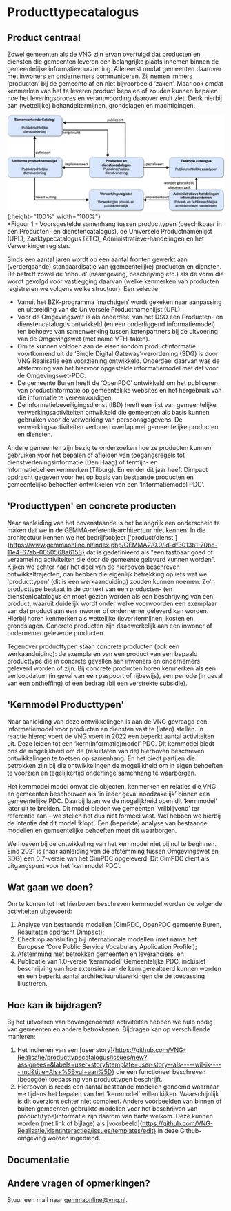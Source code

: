 # Producttypecatalogus

## Product centraal

Zowel gemeenten als de VNG zijn ervan overtuigd dat producten en diensten die gemeenten leveren een belangrijke plaats innemen binnen de gemeentelijke informatievoorziening. Allereerst omdat gemeenten daarover met inwoners en ondernemers communiceren. Zij nemen immers ‘producten’ bij de gemeente af en niet bijvoorbeeld ‘zaken’. Maar ook omdat kenmerken van het te leveren product bepalen of zouden kunnen bepalen hoe het leveringsproces en verantwoording daarover eruit ziet. Denk hierbij aan (wettelijke) behandeltermijnen, grondslagen en machtigingen.

![Voorgestelde samenhang tussen producttypen, UPL, ZTC, administratieve-handelingen en verwerkingenregister](./docs/assets/samenhang-producttypen-UPL-ZTC-administratieve-handelingen-verwerkingenregister.png){:height="100%" width="100%"}<br>
*Figuur 1 - Voorsgestelde samenhang tussen producttypen (beschikbaar in een Producten- en dienstencatalogus), de Universele Productnamenlijst (UPL), Zaaktypecatalogus (ZTC), Administratieve-handelingen en het Verwerkingenregister.

Sinds een aantal jaren wordt op een aantal fronten gewerkt aan (verdergaande) standaardisatie van (gemeentelijke) producten en diensten. Dit betreft zowel de ‘inhoud’ (naamgeving, beschrijving etc.) als de vorm die wordt gevolgd voor vastlegging daarvan (welke kenmerken van producten registreren we volgens welke structuur). Een selectie:
- Vanuit het BZK-programma ‘machtigen’ wordt gekeken naar aanpassing en uitbreiding van de Universele Productnamenlijst (UPL).
- Voor de Omgevingswet is als onderdeel van het DSO een Producten- en dienstencatalogus ontwikkeld (en een onderliggend informatiemodel) ten behoeve van samenwerking tussen ketenpartners bij de uitvoering van de Omgevingswet (met name VTH-taken).
- Om te kunnen voldoen aan de eisen rondom productinformatie voortkomend uit de ‘Single Digital Gateway’-verordening (SDG) is door VNG Realisatie een voorziening ontwikkeld. Onderdeel daarvan was de afstemming van het hiervoor opgestelde informatiemodel met dat voor de Omgevingswet-PDC.
- De gemeente Buren heeft de ‘OpenPDC’ ontwikkeld om het publiceren van productinformatie op gemeentelijke websites en het hergebruik van die informatie te vereenvoudigen.
- De informatiebeveiligingsdienst (IBD) heeft een lijst van gemeentelijke verwerkingsactiviteiten ontwikkeld die gemeenten als basis kunnen gebruiken voor de verwerking van persoonsgegevens. De verwerkingsactiviteiten vertonen overlap met gemeentelijke producten en diensten.

Andere gemeenten zijn bezig te onderzoeken hoe ze producten kunnen gebruiken voor het bepalen of afleiden van toegangsregels tot dienstverleningsinformatie (Den Haag) of termijn- en informatiebeheerkenmerken (Tilburg). En eerder dit jaar heeft Dimpact opdracht gegeven voor het op basis van bestaande producten en gemeentelijke behoeften ontwikkelen van een ‘Informatiemodel PDC’.

## 'Producttypen' en concrete producten

Naar aanleiding van het bovenstaande is het belangrijk een onderscheid te maken dat we in de GEMMA-referentiearchitectuur niet kennen. In die architectuur kennen we het bedrijfsobject ['product/dienst']{https://www.gemmaonline.nl/index.php/GEMMA2/0.9/id-df3013b1-70bc-11e4-67ab-0050568a6153} dat is gedefinieerd als "een tastbaar goed of verzameling activiteiten die door de gemeente geleverd kunnen worden". Kijken we echter naar het doel van de hierboven beschreven ontwikkeltrajecten, dan hebben die eigenlijk betrekking op iets wat we 'producttypen' (dit is een werkaanduiding) zouden kunnen noemen. Zo'n producttype bestaat in de context van een producten- (en diensten)catalogus en moet gezien worden als een beschrijving van een product, waaruit duidelijk wordt onder welke voorwoorden een exemplaar van dat product aan een inwoner of ondernemer geleverd kan worden. Hierbij horen kenmerken als wettelijke (lever)termijnen, kosten en grondslagen. Concrete producten zijn daadwerkelijk aan een inwoner of ondernemer geleverde producten.

Tegenover producttypen staan concrete producten (ook een werkaanduiding): de exemplaren van een product van een bepaald producttype die in concrete gevallen aan inwoners en ondernemers geleverd worden of zijn. Bij concrete producten horen kenmerken als een verloopdatum (in geval van een paspoort of rijbewijs), een periode (in geval van een ontheffing) of een bedrag (bij een verstrekte subsidie).

## 'Kernmodel Producttypen'

Naar aanleiding van deze ontwikkelingen is aan de VNG gevraagd een informatiemodel voor producten en diensten vast te (laten) stellen. In reactie hierop voert de VNG voert in 2022 een beperkt aantal activiteiten uit. Deze leiden tot een ‘kern(informatie)model’ PDC. Dit kernmodel biedt ons de mogelijkheid om de (resultaten van de) hierboven beschreven ontwikkelingen te toetsen op samenhang. En het biedt partijen die betrokken zijn bij die ontwikkelingen de mogelijkheid om in eigen behoeften te voorzien en tegelijkertijd onderlinge samenhang te waarborgen.

Het kernmodel model omvat die objecten, kenmerken en relaties die VNG en gemeenten beschouwen als ‘in ieder geval noodzakelijk’ binnen een gemeentelijke PDC. Daarbij laten we de mogelijkheid open dit ‘kernmodel’ later uit te breiden. Dit model bieden we gemeenten ‘vrijblijvend’ ter referentie aan – we stellen het dus niet formeel vast. Wel hebben we hierbij de intentie dat dit model ‘klopt’. Een (beperkte) analyse van bestaande modellen en gemeentelijke behoeften moet dit waarborgen.

We hoeven bij de ontwikkeling van het kernmodel niet bij nul te beginnen. Eind 2021 is (naar aanleiding van de afstemming tussen Omgevingswet en SDG) een 0.7-versie van het CimPDC opgeleverd. Dit CimPDC dient als uitgangspunt voor het 'kernmodel PDC'.

## Wat gaan we doen?

Om te komen tot het hierboven beschreven kernmodel worden de volgende activiteiten uitgevoerd:
1. Analyse van bestaande modellen (CimPDC, OpenPDC gemeente Buren, Resultaten opdracht Dimpact);
2. Check op aansluiting bij internationale modellen (met name het Europese ‘Core Public Service Vocabulary Application Profile’);
3. Afstemming met betrokken gemeenten en leveranciers, en
4. Publicatie van 1.0-versie ‘kernmodel’ Gemeentelijke PDC, inclusief beschrijving van hoe extensies aan de kern gerealteerd kunnen worden en een beperkt aantal architectuuruitwerkingen die de toepassing illustreren.

## Hoe kan ik bijdragen?

Bij het uitvoeren van bovengenoemde activiteiten hebben we hulp nodig van gemeenten en andere betrokkenen. Bijdragen kan op verschillende manieren:
1. Het indienen van een [user story]{https://github.com/VNG-Realisatie/producttypecatalogus/issues/new?assignees=&labels=user+story&template=user-story--als-----wil-ik-----.md&title=Als+%5Bvul+aan%5D} die een functioneel beschreven (beoogde) toepassing van producttypen beschrijft.
2. Hierboven is reeds een aantal bestaande modellen genoemd waarnaar we tijdens het bepalen van het 'kernmodel' willen kijken. Waarschijnlijk is dit overzicht echter niet compleet. Andere voorbeelden van binnen of buiten gemeenten gebruikte modellen voor het beschrijven van product(type)informatie zijn daarom van harte welkom. Deze kunnen worden (met link of bijlage) als [voorbeeld]{https://github.com/VNG-Realisatie/klantinteracties/issues/templates/edit} in deze Github-omgeving worden ingediend.

## Documentatie

## Andere vragen of opmerkingen?

Stuur een mail naar [gemmaonline@vng.nl](mailto:gemmaonline@vng.nl).
